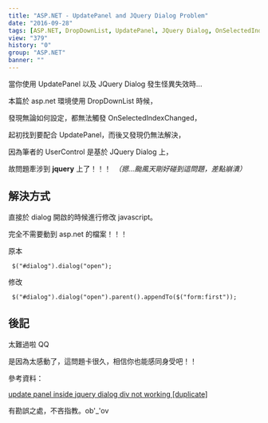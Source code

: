 ```yaml
---
title: "ASP.NET - UpdatePanel and JQuery Dialog Problem"
date: "2016-09-28"
tags: [ASP.NET, DropDownList, UpdatePanel, JQuery Dialog, OnSelectedIndexChanged]
view: "379"
history: "0"
group: "ASP.NET"
banner: ""
---
```


當你使用 UpdatePanel 以及 JQuery Dialog 發生怪異失效時...

本篇於 asp.net 環境使用 DropDownList 時候，

發現無論如何設定，都無法觸發 OnSelectedIndexChanged，

起初找到要配合 UpdatePanel，而後又發現仍無法解決，

因為筆者的 UserControl 是基於 JQuery Dialog 上，

故問題牽涉到 **jquery** 上了！！！　_（摁...颱風天剛好碰到這問題，差點崩潰）_

解決方式
----

直接於 dialog 開啟的時候進行修改 javascript。

完全不需要動到 asp.net 的檔案！！！

原本

     $("#dialog").dialog("open");

修改

     $("#dialog").dialog("open").parent().appendTo($("form:first"));

後記
--

太難過啦 QQ 

是因為太感動了，這問題卡很久，相信你也能感同身受吧！！

參考資料：

[update panel inside jquery dialog div not working \[duplicate\]](http://stackoverflow.com/questions/16559629/update-panel-inside-jquery-dialog-div-not-working)

有勘誤之處，不吝指教。ob'\_'ov